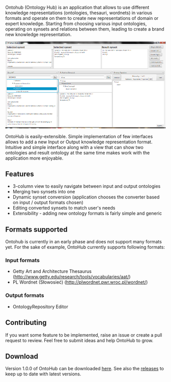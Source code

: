 Ontohub (Ontology Hub) is an application that allows to use different knowledge representations (ontologies, thesauri, wordnets) in various formats and operate on them to create new representations of domain or expert knowledge.
Starting from choosing various input ontologies, operating on synsets and relations between them, leading to create a brand new knowledge representation.

![Alt text](https://raw.githubusercontent.com/MatPiw/OntoHub/master/images/ontohub-view.png "OntoHub view")

OntoHub is easily-extensible. Simple implementation of few interfaces allows to add a new Input or Output knowledge representation format.
Intuitive and simple interface along with a view that can show two ontologies and result ontology at the same time makes work with the application more enjoyable.

## Features
- 3-column view to easily navigate between input and output ontologies
- Merging two synsets into one
- Dynamic synset conversion (application chooses the converter based on input / output formats chosen)
- Editing converted synsets to match user's needs
- Extensibility - adding new ontology formats is fairly simple and generic

## Formats supported
Ontohub is currently in an early phase and does not support many formats yet. For the sake of example, OntoHub currently supports following formats:

### Input formats
- Getty Art and Architecture Thesaurus (http://www.getty.edu/research/tools/vocabularies/aat/)
- PL Wordnet (Słowosieć) (http://plwordnet.pwr.wroc.pl/wordnet/)

### Output formats
- OntologyRepository Editor

## Contributing
If you want some feature to be implemented, raise an issue or create a pull request to review. Feel free to submit ideas and help OntoHub to grow.

## Download
Version 1.0.0 of OntoHub can be downloaded [here](https://github.com/MatPiw/OntoHub/releases/tag/v1.0.0).
See also the [releases](https://github.com/MatPiw/OntoHub/releases) to keep up to date with latest versions.
